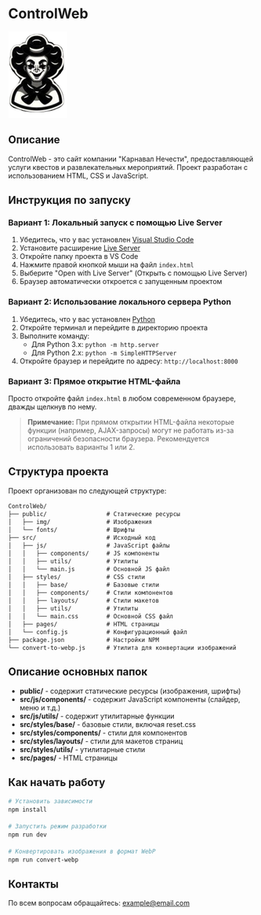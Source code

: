 # ControlWeb

![Логотип проекта](img/svg/logo.svg)

## Описание

ControlWeb - это сайт компании "Карнавал Нечести", предоставляющей услуги квестов и развлекательных мероприятий. Проект разработан с использованием HTML, CSS и JavaScript.

## Инструкция по запуску

### Вариант 1: Локальный запуск с помощью Live Server

1. Убедитесь, что у вас установлен [Visual Studio Code](https://code.visualstudio.com/)
2. Установите расширение [Live Server](https://marketplace.visualstudio.com/items?itemName=ritwickdey.LiveServer)
3. Откройте папку проекта в VS Code
4. Нажмите правой кнопкой мыши на файл `index.html`
5. Выберите "Open with Live Server" (Открыть с помощью Live Server)
6. Браузер автоматически откроется с запущенным проектом

### Вариант 2: Использование локального сервера Python

1. Убедитесь, что у вас установлен [Python](https://www.python.org/downloads/)
2. Откройте терминал и перейдите в директорию проекта
3. Выполните команду:
   - Для Python 3.x: `python -m http.server`
   - Для Python 2.x: `python -m SimpleHTTPServer`
4. Откройте браузер и перейдите по адресу: `http://localhost:8000`

### Вариант 3: Прямое открытие HTML-файла

Просто откройте файл `index.html` в любом современном браузере, дважды щелкнув по нему.

> **Примечание:** При прямом открытии HTML-файла некоторые функции (например, AJAX-запросы) могут не работать из-за ограничений безопасности браузера. Рекомендуется использовать варианты 1 или 2.

## Структура проекта

Проект организован по следующей структуре:

```
ControlWeb/
├── public/                 # Статические ресурсы
│   ├── img/                # Изображения
│   └── fonts/              # Шрифты
├── src/                    # Исходный код
│   ├── js/                 # JavaScript файлы
│   │   ├── components/     # JS компоненты
│   │   ├── utils/          # Утилиты
│   │   └── main.js         # Основной JS файл
│   ├── styles/             # CSS стили
│   │   ├── base/           # Базовые стили
│   │   ├── components/     # Стили компонентов
│   │   ├── layouts/        # Стили макетов
│   │   ├── utils/          # Утилиты
│   │   └── main.css        # Основной CSS файл
│   ├── pages/              # HTML страницы
│   └── config.js           # Конфигурационный файл
├── package.json            # Настройки NPM
└── convert-to-webp.js      # Утилита для конвертации изображений
```

## Описание основных папок

- **public/** - содержит статические ресурсы (изображения, шрифты)
- **src/js/components/** - содержит JavaScript компоненты (слайдер, меню и т.д.)
- **src/js/utils/** - содержит утилитарные функции
- **src/styles/base/** - базовые стили, включая reset.css
- **src/styles/components/** - стили для компонентов
- **src/styles/layouts/** - стили для макетов страниц
- **src/styles/utils/** - утилитарные стили
- **src/pages/** - HTML страницы

## Как начать работу

```bash
# Установить зависимости
npm install

# Запустить режим разработки
npm run dev

# Конвертировать изображения в формат WebP
npm run convert-webp
```

## Контакты

По всем вопросам обращайтесь: [example@email.com](mailto:example@email.com)
